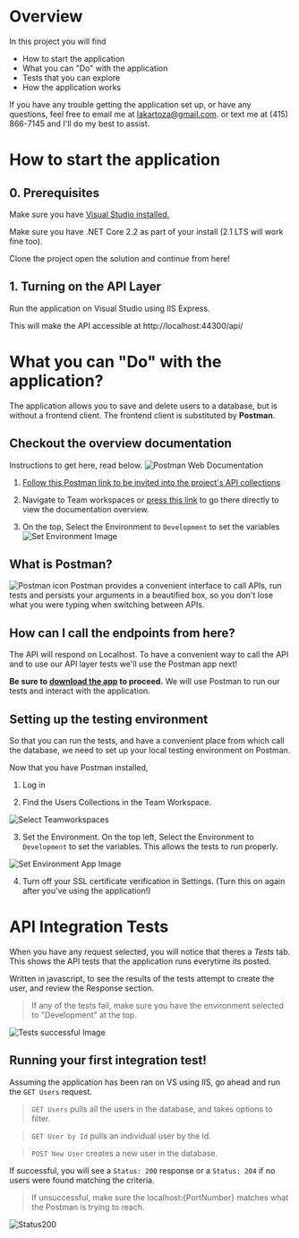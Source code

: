 # Overview

In this project you will find

* How to start the application
* What you can "Do" with the application
* Tests that you can explore
* How the application works

If you have any trouble getting the application set up, or have any questions, feel free to email me at [lakartoza@gmail.com](). or text me at (415) 866-7145 and I'll do my best to assist.

# How to start the application

## 0. Prerequisites

Make sure you have [Visual Studio installed.](https://visualstudio.microsoft.com/downloads/?utm_medium=microsoft&utm_source=docs.microsoft.com&utm_campaign=inline+link&utm_content=download+vs2019) 

Make sure you have .NET Core 2.2 as part of your install (2.1 LTS will work fine too).

Clone the project open the solution and continue from here!

## 1. Turning on the API Layer

Run the application on Visual Studio using IIS Express. 

This will make the API accessible at http://localhost:44300/api/


# What you can "Do" with the application?

The application allows you to save and delete users to a database, but is without a frontend client. The frontend client is substituted by **Postman**.

## Checkout the overview documentation

Instructions to get here, read below.
![Postman Web Documentation](https://i.imgur.com/YnOTOoy.png)

1. [Follow this Postman link to be invited into the project's API collections](https://app.getpostman.com/join-team?invite_code=4bb20642af835a89d5f6d32f6eca676b)

2. Navigate to Team workspaces or [press this link](https://speeding-crater-8783.postman.co/collections/8805870-79a315fb-9f53-45e7-913e-0b067c42ff88?version=latest&workspace=05213688-04f5-4973-86ee-91f2be3e7826) to go there directly to view the documentation overview.

3. On the top, Select the Environment to `Development` to set the variables
![Set Environment Image](https://i.imgur.com/XfVBowh.png)



## What is Postman? 
![Postman icon](https://assets.getpostman.com/common-share/postman-logo-horizontal-white.svg)
Postman provides a convenient interface to call APIs, run tests and persists your arguments in a beautified box, so you don't lose what you were typing when switching between APIs.

## How can I call the endpoints from here? 

The API will respond on Localhost. To have a convenient way to call the API and to use our API layer tests we'll use the Postman app next!

**Be sure to [download the app](https://www.getpostman.com/downloads/) to proceed.**
We will use Postman to run our tests and interact with the application.

## Setting up the testing environment

So that you can run the tests, and have a convenient place from which call the database, we need to set up your local testing environment on Postman.

Now that you have Postman installed,

1. Log in 

2. Find the Users Collections in the Team Workspace.

![Select Teamworkspaces](https://i.imgur.com/CejA60I.png)

3. Set the Environment. On the top left, Select the Environment to `Development` to set the variables. This allows the tests to run properly.

![Set Environment App Image](https://i.imgur.com/y3v2CuN.png)

4. Turn off your SSL certificate verification in Settings. (Turn this on again after you've using the application!)

# API Integration Tests

When you have any request selected, you will notice that theres a *Tests* tab. This shows the API tests that the application runs everytime its posted.

Written in javascript, to see the results of the tests attempt to create the user, and review the Response section.

> If any of the tests fail, make sure you have the environment selected to "Development" at the top.

![Tests successful Image](https://i.imgur.com/pxPxa7w.png)


## Running your first integration test!

Assuming the application has been ran on VS using IIS, go ahead and run the `GET Users` request. 

> `GET Users` pulls all the users in the database, and takes options to filter.

> `GET User by Id` pulls an individual user by the Id.

> `POST New User` creates a new user in the database.


If successful, you will see a `Status: 200` response or a `Status: 204` if no users were found matching the criteria.
> If unsuccessful, make sure the localhost:{PortNumber} matches what the Postman is trying to reach.

![Status200](https://i.imgur.com/vbSriuD.png)


